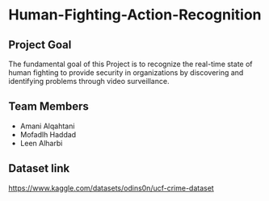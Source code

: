 # Human-Fighting-Action-Recognition

## Project Goal
The fundamental goal of this Project is to recognize the real-time state of human fighting to provide security in organizations by discovering and identifying problems through video surveillance.

## Team Members 
- Amani Alqahtani 
- Mofadlh Haddad
- Leen Alharbi


## Dataset link
https://www.kaggle.com/datasets/odins0n/ucf-crime-dataset









